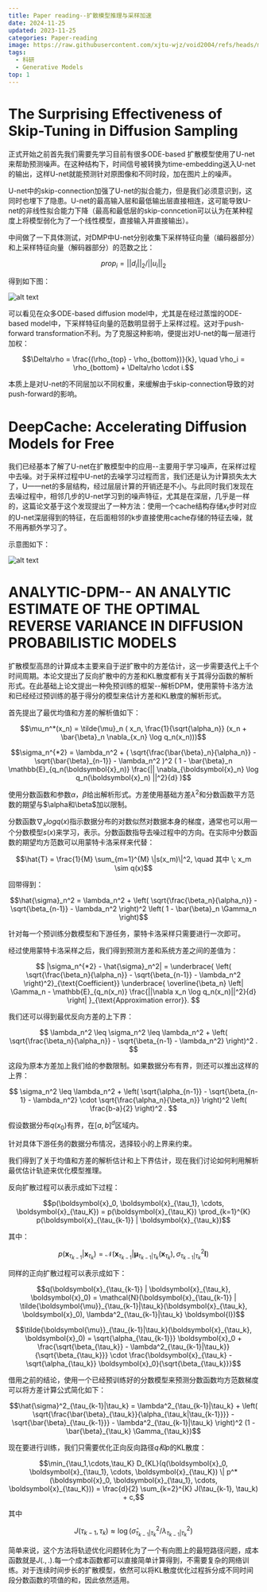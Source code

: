 ```yaml
---
title: Paper reading--扩散模型推理与采样加速
date: 2024-11-25
updated: 2023-11-25
categories: Paper-reading
image: https://raw.githubusercontent.com/xjtu-wjz/void2004/refs/heads/main/pics_for_post/_2024-11-12%20111031.webp
tags:
  - 科研
  - Generative Models
top: 1
---
```


# The Surprising Effectiveness of Skip-Tuning in Diffusion Sampling
正式开始之前首先我们需要先学习目前有很多ODE-based 扩散模型使用了U-net来帮助预测噪声。在这种结构下，时间信号被转换为time-embedding送入U-net的输出，这样U-net就能预测针对原图像和不同时段，加在图片上的噪声。

U-net中的skip-connection加强了U-net的拟合能力，但是我们必须意识到，这同时也埋下了隐患。U-net的最高输入层和最低输出层直接相连，这可能导致U-net的非线性拟合能力下降（最高和最低层的skip-conncetion可以认为在某种程度上将模型弱化为了一个线性模型，直接输入并直接输出）。

中间做了一下具体测试，对DMP中U-net分别收集下采样特征向量（编码器部分）和上采样特征向量（解码器部分）的范数之比：

$$prop_{i} = ||d_{i}||_{2} / ||u_{i}||_{2}$$

得到如下图：

![alt text](../../materials/EF1.png)

可以看见在众多ODE-based diffusion model中，尤其是在经过蒸馏的ODE-based model中，下采样特征向量的范数明显弱于上采样过程。这对于push-forward transformation不利。为了克服这种影响，便提出对U-net的每一层进行加权：

$$\Delta\rho = \frac{(\rho_{top} - \rho_{bottom})}{k}, \quad \rho_i = \rho_{bottom} + \Delta\rho \cdot i.$$

本质上是对U-net的不同层加以不同权重，来缓解由于skip-connection导致的对push-forward的影响。


# DeepCache: Accelerating Diffusion Models for Free
我们已经基本了解了U-net在扩散模型中的应用--主要用于学习噪声，在采样过程中去噪。对于采样过程中U-net的去噪学习过程而言，我们还是认为计算损失太大了，U——net的多层结构，经过层层计算的开销还是不小。与此同时我们发现在去噪过程中，相邻几步的U-net学习到的噪声特征，尤其是在深层，几乎是一样的，这篇论文基于这个发现提出了一种方法：使用一个cache结构存储$x_{t}$步时对应的U-net深层得到的特征，在后面相邻的k步直接使用cache存储的特征去噪，就不用再额外学习了。

示意图如下：

![alt text](../../materials/DC1.png)


# ANALYTIC-DPM-- AN ANALYTIC ESTIMATE OF THE OPTIMAL REVERSE VARIANCE IN DIFFUSION PROBABILISTIC MODELS

扩散模型高昂的计算成本主要来自于逆扩散中的方差估计，这一步需要迭代上千个时间周期。本论文提出了反向扩散中的方差和KL散度都有关于其得分函数的解析形式。在此基础上论文提出一种免预训练的框架--解析DPM，使用蒙特卡洛方法和已经经过预训练的基于得分的模型来估计方差和KL散度的解析形式。

首先提出了最优均值和方差的解析值如下：

$$\mu_n^*(x_n) = \tilde{\mu}_n ( x_n, \frac{1}{\sqrt{\alpha_n}} (x_n + \bar{\beta}_n \nabla_{x_n} \log q_n(x_n)))$$

$$\sigma_n^{*2} = \lambda_n^2 + ( \sqrt{\frac{\bar{\beta}_n}{\alpha_n}} - \sqrt{\bar{\beta}_{n-1}} - \lambda_n^2 )^2 ( 1 - \bar{\beta}_n \mathbb{E}_{q_n(\boldsymbol{x}_n)} \frac{|| \nabla_{\boldsymbol{x}_n} \log q_n(\boldsymbol{x}_n) ||^2}{d} )$$

使用分数函数和参数$\alpha，\beta$给出解析形式。方差使用基础方差$\lambda^2$和分数函数平方范数的期望与$\alpha和\beta$加以限制。

分数函数$\nabla_{x} logq(x)$指示数据分布的对数似然对数据本身的梯度，通常也可以用一个分数模型$s(x)$来学习，表示。分数函数指导去噪过程中的方向。在实际中分数函数的期望均方范数可以用蒙特卡洛采样来代替：

$$\hat{T} = \frac{1}{M} \sum_{m=1}^{M} \|s(x_m)\|^2, \quad 其中 \; x_m \sim q(x)$$

回带得到：

$$\hat{\sigma}_n^2 = \lambda_n^2 + \left( \sqrt{\frac{\beta_n}{\alpha_n}} - \sqrt{\beta_{n-1}} - \lambda_n^2 \right)^2 \left( 1 - \bar{\beta}_n \Gamma_n \right)$$

针对每一个预训练分数模型和下游任务，蒙特卡洛采样只需要进行一次即可。

经过使用蒙特卡洛采样之后，我们得到预测方差和系统方差之间的差值为：

$$
|\sigma_n^{*2} - \hat{\sigma}_n^2| = 
\underbrace{
\left(
\sqrt{\frac{\beta_n}{\alpha_n}} - \sqrt{\beta_{n-1}} - \lambda_n^2
\right)^2}_{\text{Coefficient}}
\underbrace{
\overline{\beta_n}
\left|
\Gamma_n - \mathbb{E}_{q_n(x_n)} \frac{||\nabla x_n \log q_n(x_n)||^2}{d}
\right|
}_{\text{Approximation error}}.
$$

我们还可以得到最优反向方差的上下界：

$$
\lambda_n^2 \leq \sigma_n^2 \leq \lambda_n^2 + \left( \sqrt{\frac{\beta_n}{\alpha_n}} - \sqrt{\beta_{n-1} - \lambda_n^2} \right)^2 .
$$

这段为原本方差加上我们给的参数限制。如果数据分布有界，则还可以推出这样的上界：

$$
\sigma_n^2 \leq \lambda_n^2 + \left( \sqrt{\alpha_{n-1}} - \sqrt{\beta_{n-1} - \lambda_n^2} \cdot \sqrt{\frac{\alpha_n}{\beta_n}} \right)^2 \left( \frac{b-a}{2} \right)^2 .
$$

假设数据分布$q(x_0)$有界，在$[a,b]^d$区域内。

针对具体下游任务的数据分布情况，选择较小的上界来约束。

我们得到了关于均值和方差的解析估计和上下界估计，现在我们讨论如何利用解析最优估计轨迹来优化模型推理。

反向扩散过程可以表示成如下过程：

$$p(\boldsymbol{x}_0, \boldsymbol{x}_{\tau_1}, \cdots, \boldsymbol{x}_{\tau_K}) = p(\boldsymbol{x}_{\tau_K}) \prod_{k=1}^{K} p(\boldsymbol{x}_{\tau_{k-1}} | \boldsymbol{x}_{\tau_k})$$

其中：

$$p(\boldsymbol{x}_{\tau_{k-1}} | \boldsymbol{x}_{\tau_k}) = \mathcal{N}(\boldsymbol{x}_{\tau_{k-1}} | \boldsymbol{\mu}_{\tau_{k-1}|\tau_k}(\boldsymbol{x}_{\tau_k}), \sigma^2_{\tau_{k-1}|\tau_k} \boldsymbol{I})$$

同样的正向扩散过程可以表示成如下：

$$q(\boldsymbol{x}_{\tau_{k-1}} | \boldsymbol{x}_{\tau_k}, \boldsymbol{x}_0) = \mathcal{N}(\boldsymbol{x}_{\tau_{k-1}} | \tilde{\boldsymbol{\mu}}_{\tau_{k-1}|\tau_k}(\boldsymbol{x}_{\tau_k}, \boldsymbol{x}_0), \lambda^2_{\tau_{k-1}|\tau_k} \boldsymbol{I})$$

$$\tilde{\boldsymbol{\mu}}_{\tau_{k-1}|\tau_k}(\boldsymbol{x}_{\tau_k}, \boldsymbol{x}_0) = \sqrt{\alpha_{\tau_{k-1}}} \boldsymbol{x}_0 + \frac{\sqrt{\beta_{\tau_k}} - \lambda^2_{\tau_{k-1}|\tau_k}}{\sqrt{\beta_{\tau_k}}} \cdot \frac{\boldsymbol{x}_{\tau_k} - \sqrt{\alpha_{\tau_k}} \boldsymbol{x}_0}{\sqrt{\beta_{\tau_k}}}$$


借用之前的结论，使用一个已经预训练好的分数模型来预测分数函数均方范数梯度可以将方差计算公式简化如下：

$$\hat{\sigma}^2_{\tau_{k-1}|\tau_k} = \lambda^2_{\tau_{k-1}|\tau_k} + \left( \sqrt{\frac{\bar{\beta}_{\tau_k}}{\alpha_{\tau_k|\tau_{k-1}}}} - \sqrt{\bar{\beta}_{\tau_{k-1}}} - \lambda^2_{\tau_{k-1}|\tau_k} \right)^2 (1 - \bar{\beta}_{\tau_k} \Gamma_{\tau_k})$$

现在要进行训练，我们只需要优化正向反向路径$q和p$的KL散度：

$$\min_{\tau_1,\cdots,\tau_K} D_{KL}(q(\boldsymbol{x}_0, \boldsymbol{x}_{\tau_1}, \cdots, \boldsymbol{x}_{\tau_K}) \| p^*(\boldsymbol{x}_0, \boldsymbol{x}_{\tau_1}, \cdots, \boldsymbol{x}_{\tau_K})) = \frac{d}{2} \sum_{k=2}^{K} J(\tau_{k-1}, \tau_k) + c,$$

其中

$$J(\tau_{k-1}, \tau_k) \approx \log (\hat{\sigma}^2_{\tau_{k-1}|\tau_k} / \lambda^2_{\tau_{k-1}|\tau_k})$$

简单来说，这个方法将轨迹优化问题转化为了一个有向图上的最短路径问题，成本函数就是$J(.,.)$.每一个成本函数都可以直接简单计算得到，不需要复杂的网络训练。对于连续时间步长的扩散模型，依然可以将KL散度优化过程拆分成不同时间段分数函数的项值的和，因此依然适用。

